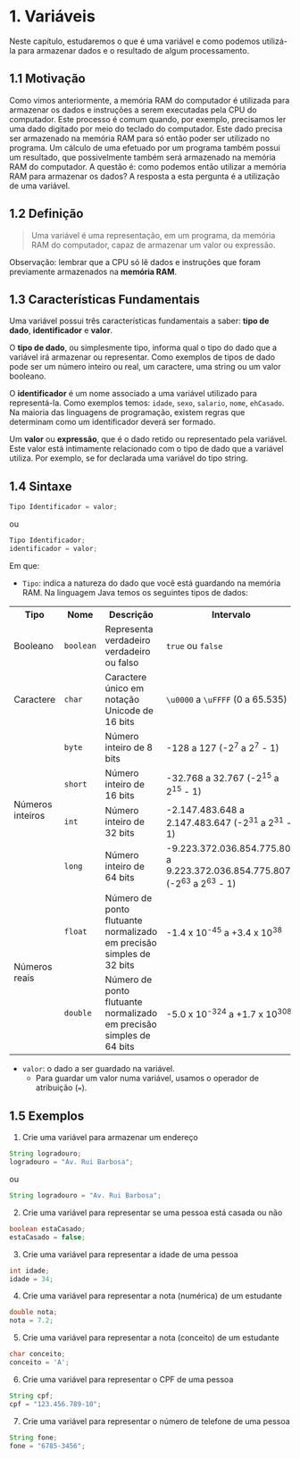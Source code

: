 # 1. Variáveis

Neste capítulo, estudaremos o que é uma variável e como podemos utilizá-la para
armazenar dados e o resultado de algum processamento.


## 1.1 Motivação

Como vimos anteriormente, a memória RAM do computador é utilizada para
armazenar os dados e instruções a serem executadas pela CPU do computador. Este
processo é comum quando, por exemplo, precisamos ler uma dado digitado por meio
do teclado do computador. Este dado precisa ser armazenado na memória RAM para
só então poder ser utilizado no programa. Um cálculo de uma efetuado por um
programa também possui um resultado, que possivelmente também será armazenado
na memória RAM do computador. A questão é: como podemos então utilizar a
memória RAM para armazenar os dados? A resposta a esta pergunta é a utilização
de uma variável.


## 1.2 Definição

> Uma variável é uma representação, em um programa, da memória RAM do
computador, capaz de armazenar um valor ou expressão.

Observação: lembrar que a CPU só lê dados e instruções que foram previamente
armazenados na **memória RAM**.


## 1.3 Características Fundamentais

Uma variável possui três características fundamentais a saber: **tipo de
dado**, **identificador** e **valor**.

O **tipo de dado**, ou simplesmente tipo, informa qual o tipo do dado que a
variável irá armazenar ou representar. Como exemplos de tipos de dado pode ser
um número inteiro ou real, um caractere, uma string ou um valor booleano.

O **identificador** é um nome associado a uma variável utilizado para
representá-la. Como exemplos temos: `idade`, `sexo`, `salario`, `nome`,
`ehCasado`. Na maioria das linguagens de programação, existem regras que
determinam como um identificador deverá ser formado.

Um **valor** ou **expressão**, que é o dado retido ou representado pela
variável. Este valor está intimamente relacionado com o tipo de dado que a
variável utiliza. Por exemplo, se for declarada uma variável do tipo string.


## 1.4 Sintaxe

```java
Tipo Identificador = valor;
```
ou

```java
Tipo Identificador;
identificador = valor;
```

Em que:
* `Tipo`: indica a natureza do dado que você está guardando na memória RAM. Na
linguagem Java temos os seguintes tipos de dados:
<table>
  <tr>
    <th>Tipo</th>
    <th>Nome</th>
    <th>Descrição</th>
    <th>Intervalo</th>
    <th>Tamanho</th>
  </tr>
  <tr>
    <td>Booleano</td>
    <td><code>boolean</code></td>
    <td>Representa verdadeiro verdadeiro ou falso</td>
    <td><code>true</code> ou <code>false</code></td>
    <td>1 bit ou 1 byte (Depende da JVM)</td>
  </tr>
  <tr>
    <td>Caractere</td>
    <td><code>char</code></td>
    <td>Caractere único em notação Unicode de 16 bits</td>
    <td><code>\u0000</code> a <code>\uFFFF</code> (0 a 65.535)</td>
    <td>2 bytes</td>
  </tr>
  <tr>
    <td rowspan="4">Números inteiros</td>
    <td><code>byte</code></td>
    <td>Número inteiro de 8 bits</td>
    <td>-128 a 127 (-2<sup>7</sup> a 2<sup>7</sup> - 1)</td>
    <td>1 byte</td>
  </tr>
  <tr>
    <td><code>short</code></td>
    <td>Número inteiro de 16 bits</td>
    <td>-32.768 a 32.767 (-2<sup>15</sup> a 2<sup>15</sup> - 1)</td>
    <td>2 bytes</td>
  </tr>
  <tr>
    <td><code>int</code></td>
    <td>Número inteiro de 32 bits</td>
    <td>-2.147.483.648 a 2.147.483.647
    (-2<sup>31</sup> a 2<sup>31</sup> - 1)</td>
    <td>4 bytes</td>
  </tr>
  <tr>
    <td><code>long</code></td>
    <td>Número inteiro de 64 bits</td>
    <td>-9.223.372.036.854.775.808 a 9.223.372.036.854.775.807
    (-2<sup>63</sup> a 2<sup>63</sup> - 1)</td>
    <td>8 bytes</td>
  </tr>
  <tr>
    <td rowspan="2">Números reais</td>
    <td><code>float</code></td>
    <td>Número de ponto flutuante normalizado em precisão
    simples de 32 bits</td>
    <td>-1.4 x 10<sup>-45</sup> a +3.4 x 10<sup>38</sup></td>
    <td>4 bytes</td>
  </tr>
  <tr>
    <td><code>double</code></td>
    <td>Número de ponto flutuante normalizado em precisão
    simples de 64 bits</td>
    <td>-5.0 x 10<sup>-324</sup> a +1.7 x 10<sup>308</sup></td>
    <td>8 bytes</td>
  </tr>
</table>

* `valor`: o dado a ser guardado na variável.
  * Para guardar um valor numa variável, usamos o operador de atribuição (`=`).


## 1.5 Exemplos

1. Crie uma variável para armazenar um endereço

  ```java
  String logradouro;
  logradouro = "Av. Rui Barbosa";
  ```
  ou

  ```java
  String logradouro = "Av. Rui Barbosa";
  ```

2. Crie uma variável para representar se uma pessoa está casada ou não

  ```java
  boolean estaCasado;
  estaCasado = false;
  ```

3. Crie uma variável para representar a idade de uma pessoa

  ```java
  int idade;
  idade = 34;
  ```

4. Crie uma variável para representar a nota (numérica) de um estudante

  ```java
  double nota;
  nota = 7.2;
  ```

5. Crie uma variável para representar a nota (conceito) de um estudante

  ```java
  char conceito;
  conceito = 'A';
  ```

6. Crie uma variável para representar o CPF de uma pessoa

  ```java
  String cpf;
  cpf = "123.456.789-10";
  ```

7. Crie uma variável para representar o número de telefone de uma pessoa

  ```java
  String fone;
  fone = "6785-3456";
  ```
